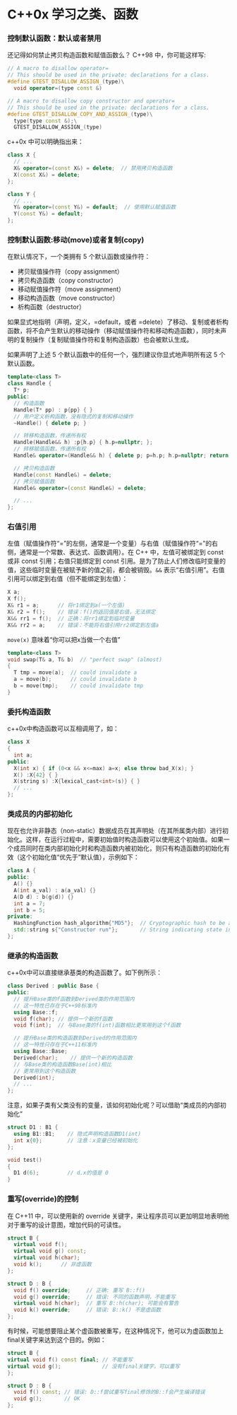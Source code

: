 # C++0x 学习之类、函数

### 控制默认函数：默认或者禁用
还记得如何禁止拷贝构造函数和赋值函数么？ C++98 中，你可能这样写:

```cpp
// A macro to disallow operator=
// This should be used in the private: declarations for a class.
#define GTEST_DISALLOW_ASSIGN_(type)\
  void operator=(type const &)

// A macro to disallow copy constructor and operator=
// This should be used in the private: declarations for a class.
#define GTEST_DISALLOW_COPY_AND_ASSIGN_(type)\
  type(type const &);\
  GTEST_DISALLOW_ASSIGN_(type)
```

c++0x 中可以明确指出来：

```cpp
class X {
  // ...
  X& operator=(const X&) = delete;  // 禁用拷贝构造函数
  X(const X&) = delete;
};

class Y {
  // ...
  Y& operator=(const Y&) = default;  // 使用默认赋值函数
  Y(const Y&) = default;
};
```

### 控制默认函数:移动(move)或者复制(copy)
在默认情况下，一个类拥有 5 个默认函数或操作符：

- 拷贝赋值操作符（copy assignment）
- 拷贝构造函数（copy constructor）
- 移动赋值操作符（move assignment）
- 移动构造函数（move constructor）
- 析构函数（destructor）

如果显式地指明（声明，定义，=default，或者 =delete）了移动、复制或者析构函数，将不会产生默认的移动操作（移动赋值操作符和移动构造函数），同时未声明的复制操作（复制赋值操作符和复制构造函数）也会被默认生成。

如果声明了上述 5 个默认函数中的任何一个，强烈建议你显式地声明所有这 5 个默认函数。

```cpp
template<class T>
class Handle {
  T* p;
public:
  // 构造函数
  Handle(T* pp) : p{pp} { }
  // 用户定义析构函数，没有隐式的复制和移动操作
  ~Handle() { delete p; } 

  // 转移构造函数，传递所有权
  Handle(Handle&& h) :p{h.p} { h.p=nullptr; };
  // 转移赋值函数，传递所有权
  Handle& operator=(Handle&& h) { delete p; p=h.p; h.p=nullptr; return *this; }

  // 拷贝构造函数
  Handle(const Handle&) = delete;
  // 拷贝赋值函数
  Handle& operator=(const Handle&) = delete;

  // ...
};
```

### 右值引用
左值（赋值操作符“=”的左侧，通常是一个变量）与右值（赋值操作符“=”的右侧，通常是一个常数、表达式、函数调用）。在 C++ 中，左值可被绑定到 const 或非 const 引用；右值只能绑定到 const 引用。是为了防止人们修改临时变量的值，这些临时变量在被赋予新的值之前，都会被销毁。`&&` 表示“右值引用”。右值引用可以绑定到右值（但不能绑定到左值）：

```cpp
X a;
X f();
X& r1 = a;      // 将r1绑定到a(一个左值)
X& r2 = f();    // 错误：f()的返回值是右值，无法绑定
X&& rr1 = f();  // 正确：将rr1绑定到临时变量
X&& rr2 = a;    // 错误：不能将右值引用rr2绑定到左值a
```

`move(x)` 意味着“你可以把x当做一个右值”

```cpp
template<class T>
void swap(T& a, T& b)  // "perfect swap" (almost)
{
  T tmp = move(a);  // could invalidate a
  a = move(b);  	// could invalidate b
  b = move(tmp);  	// could invalidate tmp
}
```
### 委托构造函数
c++0x中构造函数可以互相调用了，如：

```cpp
class X
{
  int a;
public:
  X(int x) { if (0<x && x<=max) a=x; else throw bad_X(x); }
  X() :X{42} { }
  X(string s) :X{lexical_cast<int>(s)} { }
  // ...
};
```

### 类成员的内部初始化
现在也允许非静态（non-static）数据成员在其声明处（在其所属类内部）进行初始化。这样，在运行过程中，需要初始值时构造函数可以使用这个初始值。如果一个成员同时在类内部初始化时和构造函数内被初始化，则只有构造函数的初始化有效（这个初始化值“优先于”默认值），示例如下：

```cpp
class A {
public:
  A() {}
  A(int a_val) : a(a_val) {}
  A(D d) : b(g(d)) {}
  int a = 7;
  int b = 5;	
private:
  HashingFunction hash_algorithm{"MD5"};  // Cryptographic hash to be applied to all A instances
  std::string s{"Constructor run"};       // String indicating state in object lifecycle
};
```

### 继承的构造函数
c++0x中可以直接继承基类的构造函数了。如下例所示：

```cpp
class Derived : public Base {
public:
  // 提升Base类的f函数到Derived类的作用范围内
  // 这一特性已存在于C++98标准内
  using Base::f;    
  void f(char); // 提供一个新的f函数
  void f(int);  // 与Base类的f(int)函数相比更常用到这个f函数

  // 提升Base类的构造函数到Derived的作用范围内
  // 这一特性只存在于C++11标准内
  using Base::Base;
  Derived(char);    // 提供一个新的构造函数    
  // 与Base类的构造函数Base(int)相比
  // 更常用到这个构造函数
  Derived(int);     
  // ...
};
```

注意，如果子类有父类没有的变量，该如何初始化呢？可以借助“类成员的内部初始化”

```cpp
struct D1 : B1 {
  using B1::B1;    // 隐式声明构造函数D1(int)
  int x{0};        // 注意：x变量已经被初始化
};

void test()
{
  D1 d(6);         // d.x的值是 0
}
```

### 重写(override)的控制
在 C++11 中，可以使用新的 override 关键字，来让程序员可以更加明显地表明他对于重写的设计意图，增加代码的可读性。

```cpp
struct B {
  virtual void f();
  virtual void g() const;
  virtual void h(char);
  void k();      // 非虚函数
};

struct D : B {
  void f() override;     // 正确: 重写 B::f()
  void g() override;     // 错误: 不同的函数声明，不能重写
  virtual void h(char);  // 重写 B::h(char); 可能会有警告
  void k() override;     // 错误: B::k() 不是虚函数
};
```

有时候，可能想要阻止某个虚函数被重写，在这种情况下，他可以为虚函数加上final关键字来达到这个目的。例如：

```cpp
struct B {
virtual void f() const final; // 不能重写
virtual void g();             // 没有final关键字，可以重写
};

struct D : B {
  void f() const; // 错误: D::f尝试重写final修饰的B::f会产生编译错误
  void g();       // OK
};
```
